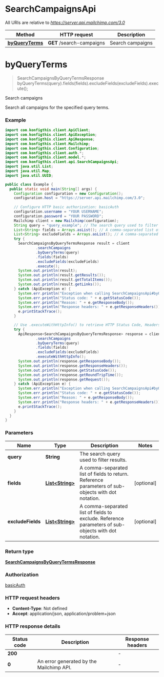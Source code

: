 # SearchCampaignsApi

All URIs are relative to *https://server.api.mailchimp.com/3.0*

| Method | HTTP request | Description |
|------------- | ------------- | -------------|
| [**byQueryTerms**](SearchCampaignsApi.md#byQueryTerms) | **GET** /search-campaigns | Search campaigns |


<a name="byQueryTerms"></a>
# **byQueryTerms**
> SearchCampaignsByQueryTermsResponse byQueryTerms(query).fields(fields).excludeFields(excludeFields).execute();

Search campaigns

Search all campaigns for the specified query terms.

### Example
```java
import com.konfigthis.client.ApiClient;
import com.konfigthis.client.ApiException;
import com.konfigthis.client.ApiResponse;
import com.konfigthis.client.Mailchimp;
import com.konfigthis.client.Configuration;
import com.konfigthis.client.auth.*;
import com.konfigthis.client.model.*;
import com.konfigthis.client.api.SearchCampaignsApi;
import java.util.List;
import java.util.Map;
import java.util.UUID;

public class Example {
  public static void main(String[] args) {
    Configuration configuration = new Configuration();
    configuration.host = "https://server.api.mailchimp.com/3.0";
    
    // Configure HTTP basic authorization: basicAuth
    configuration.username = "YOUR USERNAME";
    configuration.password = "YOUR PASSWORD";
    Mailchimp client = new Mailchimp(configuration);
    String query = "query_example"; // The search query used to filter results.
    List<String> fields = Arrays.asList(); // A comma-separated list of fields to return. Reference parameters of sub-objects with dot notation.
    List<String> excludeFields = Arrays.asList(); // A comma-separated list of fields to exclude. Reference parameters of sub-objects with dot notation.
    try {
      SearchCampaignsByQueryTermsResponse result = client
              .searchCampaigns
              .byQueryTerms(query)
              .fields(fields)
              .excludeFields(excludeFields)
              .execute();
      System.out.println(result);
      System.out.println(result.getResults());
      System.out.println(result.getTotalItems());
      System.out.println(result.getLinks());
    } catch (ApiException e) {
      System.err.println("Exception when calling SearchCampaignsApi#byQueryTerms");
      System.err.println("Status code: " + e.getStatusCode());
      System.err.println("Reason: " + e.getResponseBody());
      System.err.println("Response headers: " + e.getResponseHeaders());
      e.printStackTrace();
    }

    // Use .executeWithHttpInfo() to retrieve HTTP Status Code, Headers and Request
    try {
      ApiResponse<SearchCampaignsByQueryTermsResponse> response = client
              .searchCampaigns
              .byQueryTerms(query)
              .fields(fields)
              .excludeFields(excludeFields)
              .executeWithHttpInfo();
      System.out.println(response.getResponseBody());
      System.out.println(response.getResponseHeaders());
      System.out.println(response.getStatusCode());
      System.out.println(response.getRoundTripTime());
      System.out.println(response.getRequest());
    } catch (ApiException e) {
      System.err.println("Exception when calling SearchCampaignsApi#byQueryTerms");
      System.err.println("Status code: " + e.getStatusCode());
      System.err.println("Reason: " + e.getResponseBody());
      System.err.println("Response headers: " + e.getResponseHeaders());
      e.printStackTrace();
    }
  }
}

```

### Parameters

| Name | Type | Description  | Notes |
|------------- | ------------- | ------------- | -------------|
| **query** | **String**| The search query used to filter results. | |
| **fields** | [**List&lt;String&gt;**](String.md)| A comma-separated list of fields to return. Reference parameters of sub-objects with dot notation. | [optional] |
| **excludeFields** | [**List&lt;String&gt;**](String.md)| A comma-separated list of fields to exclude. Reference parameters of sub-objects with dot notation. | [optional] |

### Return type

[**SearchCampaignsByQueryTermsResponse**](SearchCampaignsByQueryTermsResponse.md)

### Authorization

[basicAuth](../README.md#basicAuth)

### HTTP request headers

 - **Content-Type**: Not defined
 - **Accept**: application/json, application/problem+json

### HTTP response details
| Status code | Description | Response headers |
|-------------|-------------|------------------|
| **200** |  |  -  |
| **0** | An error generated by the Mailchimp API. |  -  |

